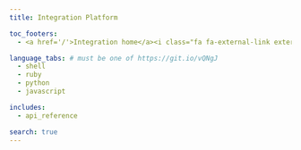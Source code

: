 ```yaml
---
title: Integration Platform

toc_footers:
  - <a href='/'>Integration home</a><i class="fa fa-external-link external_link" aria-hidden="true"></i>

language_tabs: # must be one of https://git.io/vQNgJ
  - shell
  - ruby
  - python
  - javascript

includes:
  - api_reference

search: true
---
```















